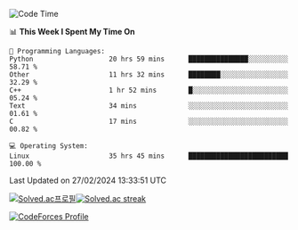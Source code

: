 
<!--START_SECTION:waka-->
![Code Time](http://img.shields.io/badge/Code%20Time-3%2C329%20hrs%201%20min-blue)

📊 **This Week I Spent My Time On** 

```text
💬 Programming Languages: 
Python                   20 hrs 59 mins      ███████████████░░░░░░░░░░   58.71 % 
Other                    11 hrs 32 mins      ████████░░░░░░░░░░░░░░░░░   32.29 % 
C++                      1 hr 52 mins        █░░░░░░░░░░░░░░░░░░░░░░░░   05.24 % 
Text                     34 mins             ░░░░░░░░░░░░░░░░░░░░░░░░░   01.61 % 
C                        17 mins             ░░░░░░░░░░░░░░░░░░░░░░░░░   00.82 % 

💻 Operating System: 
Linux                    35 hrs 45 mins      █████████████████████████   100.00 % 
```


 Last Updated on 27/02/2024 13:33:51 UTC
<!--END_SECTION:waka-->


[![Solved.ac프로필](http://mazassumnida.wtf/api/generate_badge?boj=hckim96)](https://solved.ac/hckim96)[![Solved.ac streak](http://mazandi.herokuapp.com/api?handle=hckim96&theme=dark)](https://solved.ac/hckim96)


[![CodeForces Profile](https://cf.leed.at?id=hckim96)](https://codeforces.com/profile/hckim96)

